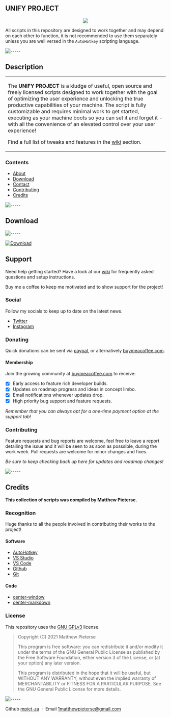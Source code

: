 ## UNIFY PROJECT

<p align="center">
  <img src="https://i.imgur.com/7W30ykX.png" />
</p>

All scripts in this repository are designed to work together and may depend on each other to function, it is not recommended to use them separately unless you are well versed in the `AutoHotkey` scripting language.

![-----](https://raw.githubusercontent.com/andreasbm/readme/master/assets/lines/rainbow.png)

## Description

<table>
<tr>
<td>

The **UNIFY PROJECT** is a kludge of useful, open source and freely licensed scripts designed to work together with the goal of optimizing the user experience and unlocking the true productive capabilities of your machine. The script is fully customizable and requires minimal work to get started, executing as your machine boots so you can set it and forget it - with all the convenience of an elevated control over your user experience!

Find a full list of tweaks and features in the [wiki](https://github.com/mpiet-za/UNIFY-Project/wiki) section.

</td>
</tr>
</table>

### Contents

- [About](#description)
- [Download](#download)
- [Contact](#support)
- [Contributing](#contributing)
- [Credits](#credits)

![-----](https://raw.githubusercontent.com/andreasbm/readme/master/assets/lines/rainbow.png)

## Download

![-----](https://raw.githubusercontent.com/andreasbm/readme/master/assets/lines/rainbow.png)

[![Download](https://raw.githubusercontent.com/wacko1805/Pixel-Wallpaper-app/main/assets/download.png)](https://example.com/)

## Support

Need help getting started? Have a look at our [wiki](https://github.com/mpiet-za/UNIFY-Project/wiki) for frequently asked questions and setup instructions.

Buy me a coffee to keep me motivated and to show support for the project!

### Social

Follow my socials to keep up to date on the latest news.

- [Twitter](https://twitter.com/)
- [Instagram](https://instagram.com/)

### Donating

Quick donations can be sent via [paypal](https://paypal.com/), or alternatively [buymeacoffee.com](https://www.buymeacoffee.com//mpieterse).

#### Membership

Join the growing community at [buymeacoffee.com](https://www.buymeacoffee.com//mpieterse) to receive:

- [x] Early access to feature rich developer builds.
- [x] Updates on roadmap progress and ideas in concept limbo.
- [x] Email notifications whenever updates drop.
- [x] High priority bug support and feature requests.

*Remember that you can always opt for a one-time payment option at the support tab!*

### Contributing

Feature requests and bug reports are welcome, feel free to leave a report detailing the issue and it will be seen to as soon as posssible, during the work week. Pull requests are welcome for minor changes and fixes.

*Be sure to keep checking back up here for updates and roadmap changes!*

![-----](https://raw.githubusercontent.com/andreasbm/readme/master/assets/lines/rainbow.png)

## Credits

**This collection of scripts was compiled by Matthew Pieterse.**

### Recognition

Huge thanks to all the people involved in contributing their works to the project!

#### Software

- [AutoHotkey](https://www.autohotkey.com/)
- [VS Studio](https://visualstudio.microsoft.com/)
- [VS Code](https://code.visualstudio.com/)
- [Github](https://github.com/)
- [Git](https://git-scm.com/)

#### Code

- [center-window](http://example.com/)
- [center-markdown](https://stackoverflow.com/questions/12090472/how-do-i-center-an-image-in-the-readme-md-file-on-github#:~:text=So%20it%20is%20possible%20to%20align%20images!%20You%20just%20have%20to%20use%20inline%20CSS%20to%20solve%20the%20problem.%20You%20can%20take%20an%20example%20from%20my%20GitHub%20repository.%20At%20the%20bottom%20of%20README.md%20there%20is%20a%20centered%20aligned%20image.%20For%20simplicity%20you%20can%20just%20do%20as%20follows%3A)

### License

This repository uses the [GNU GPLv3](https://spdx.org/licenses/GPL-3.0-or-later.html) license.

>Copyright (C) 2021 Matthew Pieterse
>
>This program is free software: you can redistribute it and/or modify it under the terms of the GNU General Public License as published by the Free Software Foundation, either version 3 of the License, or (at your option) any later version.
>
>This program is distributed in the hope that it will be useful, but WITHOUT ANY WARRANTY; without even the implied warranty of MERCHANTABILITY or FITNESS FOR A PARTICULAR PURPOSE. See the GNU General Public License for more details.

![-----](https://raw.githubusercontent.com/andreasbm/readme/master/assets/lines/rainbow.png)

Github [mpiet-za](https://github.com/mpiet-za/) &nbsp;&middot;&nbsp;
Email [1matthewpieterse@gmail.com](mailto:1matthewpieterse@gmail.com)
